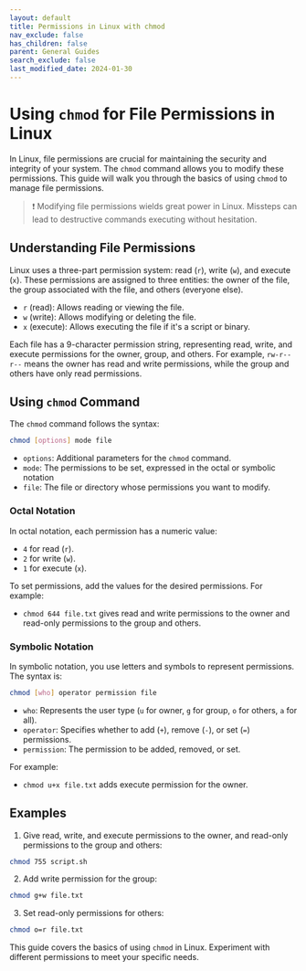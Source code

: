 ```yaml
---
layout: default
title: Permissions in Linux with chmod
nav_exclude: false
has_children: false
parent: General Guides
search_exclude: false
last_modified_date: 2024-01-30
---
```


# Using `chmod` for File Permissions in Linux

In Linux, file permissions are crucial for maintaining the security and integrity of your system. The `chmod` command allows you to modify these permissions. This guide will walk you through the basics of using `chmod` to manage file permissions.

> ❗ Modifying file permissions wields great power in Linux. Missteps can lead to destructive commands executing without hesitation.

## Understanding File Permissions

Linux uses a three-part permission system: read (`r`), write (`w`), and execute (`x`). These permissions are assigned to three entities: the owner of the file, the group associated with the file, and others (everyone else).

- `r` (read): Allows reading or viewing the file.
- `w` (write): Allows modifying or deleting the file.
- `x` (execute): Allows executing the file if it's a script or binary.

Each file has a 9-character permission string, representing read, write, and execute permissions for the owner, group, and others. For example, `rw-r--r--` means the owner has read and write permissions, while the group and others have only read permissions.

## Using `chmod` Command

The `chmod` command follows the syntax:

```bash
chmod [options] mode file
```

- `options`: Additional parameters for the `chmod` command.
- `mode`: The permissions to be set, expressed in the octal or symbolic notation
- `file`: The file or directory whose permissions you want to modify.

### Octal Notation

In octal notation, each permission has a numeric value:

- `4` for read (`r`).
- `2` for write (`w`).
- `1` for execute (`x`).

To set permissions, add the values for the desired permissions. For example:

- `chmod 644 file.txt` gives read and write permissions to the owner and read-only permissions to the group and others.

### Symbolic Notation

In symbolic notation, you use letters and symbols to represent permissions. The syntax is:

```bash
chmod [who] operator permission file
```

- `who`: Represents the user type (`u` for owner, `g` for group, `o` for others, `a` for all).
- `operator`: Specifies whether to add (`+`), remove (`-`), or set (`=`) permissions.
- `permission`: The permission to be added, removed, or set.

For example:

- `chmod u+x file.txt` adds execute permission for the owner.

## Examples

1. Give read, write, and execute permissions to the owner, and read-only permissions to the group and others:

```bash
chmod 755 script.sh
```

2. Add write permission for the group:

```bash
chmod g+w file.txt
```

3. Set read-only permissions for others:

```bash
chmod o=r file.txt
```



This guide covers the basics of using `chmod` in Linux. Experiment with different permissions to meet your specific needs.